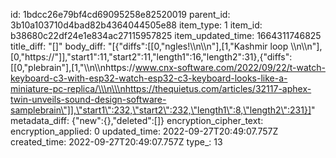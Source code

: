 id: 1bdcc26e79bf4cd69095258e82520019
parent_id: 3b10a103710d4bad82b4364044505e88
item_type: 1
item_id: b38680c22df24e1e834ac27115957825
item_updated_time: 1664311746825
title_diff: "[]"
body_diff: "[{\"diffs\":[[0,\"ngles!\\\n\\\n\"],[1,\"Kashmir loop \\\n\\\n\"],[0,\"https://\"]],\"start1\":11,\"start2\":11,\"length1\":16,\"length2\":31},{\"diffs\":[[0,\"plebrain\"],[1,\"\\\n\\\nhttps://www.cnx-software.com/2022/09/22/t-watch-keyboard-c3-with-esp32-watch-esp32-c3-keyboard-looks-like-a-miniature-pc-replica/\\\n\\\nhttps://thequietus.com/articles/32117-aphex-twin-unveils-sound-design-software-samplebrain\"]],\"start1\":232,\"start2\":232,\"length1\":8,\"length2\":231}]"
metadata_diff: {"new":{},"deleted":[]}
encryption_cipher_text: 
encryption_applied: 0
updated_time: 2022-09-27T20:49:07.757Z
created_time: 2022-09-27T20:49:07.757Z
type_: 13